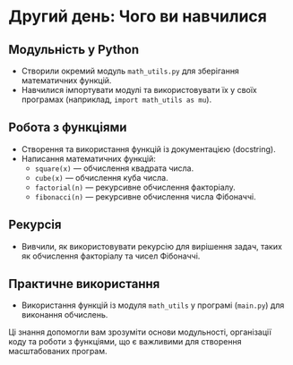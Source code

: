 # Другий день: Чого ви навчилися

## Модульність у Python
- Створили окремий модуль `math_utils.py` для зберігання математичних функцій.
- Навчилися імпортувати модулі та використовувати їх у своїх програмах (наприклад, `import math_utils as mu`).

## Робота з функціями
- Створення та використання функцій із документацією (docstring).
- Написання математичних функцій:
    - `square(x)` — обчислення квадрата числа.
    - `cube(x)` — обчислення куба числа.
    - `factorial(n)` — рекурсивне обчислення факторіалу.
    - `fibonacci(n)` — рекурсивне обчислення числа Фібоначчі.

## Рекурсія
- Вивчили, як використовувати рекурсію для вирішення задач, таких як обчислення факторіалу та чисел Фібоначчі.

## Практичне використання
- Використання функцій із модуля `math_utils` у програмі (`main.py`) для виконання обчислень.

Ці знання допомогли вам зрозуміти основи модульності, організації коду та роботи з функціями, що є важливими для створення масштабованих програм.